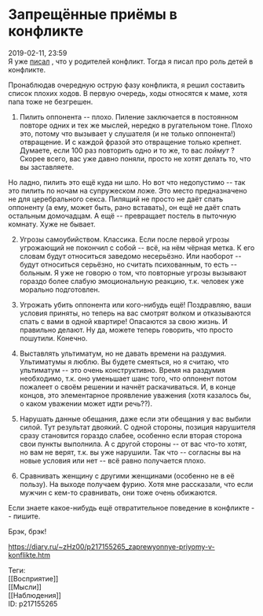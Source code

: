 Запрещённые приёмы в конфликте
===============================

   
 2019-02-11, 23:59   
  Я уже  [писал](Роль%20детей%20в%20конфликте%20родителей%20друг%20с%20другом)  , что у родителей конфликт. Тогда я писал про роль детей в конфликте.   
   
 Пронаблюдав очередную острую фазу конфликта, я решил составить список плохих ходов. В первую очередь, ходы относятся к маме, хотя папа тоже не безгрешен.   
   
 1. Пилить оппонента -- плохо. Пиление заключается в постоянном повторе одних и тех же мыслей, нередко в ругательном тоне. Плохо это, потому что вызывает у слушателя (и не только оппонента!) отвращение. И с каждой фразой это отвращение только крепнет. Думаете, если 100 раз повторить одно и то же, то вас  *поймут*  ? Скорее всего, вас уже давно поняли, просто не хотят делать то, что вы заставляете.   
   
 Но ладно, пилить это ещё куда ни шло. Но вот что недопустимо -- так это пилить по ночам на супружеском ложе. Это место предназначено не для церебрального секса. Пилящий не просто не даёт спать оппоненту (а ему, может быть, рано вставать), он ещё не даёт спать остальным домочадцам. А ещё -- превращает постель в пыточную комнату. Хуже не бывает.   
   
 2. Угрозы самоубийством. Классика. Если после первой угрозы угрожающий не покончил с собой -- всё, на нём чёрная метка. К его словам будут относиться заведомо несерьёзно. Или наоборот -- будут относиться серьёзно, но считать психованным, то есть -- больным. Я уже не говорю о том, что повторные угрозы вызывают гораздо более слабую эмоциональную реакцию, т.к. человек уже морально подготовлен.   
   
 3. Угрожать убить оппонента или кого-нибудь ещё! Поздравляю, ваши условия приняты, но теперь на вас смотрят волком и отказываются спать с вами в одной квартире! Опасаются за свою жизнь. И правильно делают. Ну да, можете теперь говорить, что просто пошутили. Конечно.   
   
 4. Выставлять ультиматум, но не давать времени на раздумия. Ультиматумы я люблю. Вы будете смеяться, но я считаю, что ультиматум -- это очень конструктивно. Время на раздумия необходимо, т.к. оно уменьшает шанс того, что оппонент потом пожалеет о своём решении и начнёт раскачиваться. И, в конце концов, это элементарное проявление уважения (хотя казалось бы, о каком уважении может идти речь??).   
   
 5. Нарушать данные обещания, даже если эти обещания у вас выбили силой. Тут результат двоякий. С одной стороны, позиция нарушителя сразу становится гораздо слабее, особенно если вторая сторона свои пункты выполнила. А с другой стороны -- от вас что-то хотят, но вам не верят, т.к. вы уже нарушили. Так что -- согласны вы на новые условия или нет -- всё равно получается плохо.   
   
 6. Сравнивать женщину с другими женщинами (особенно не в её пользу). На выходе получаем фурию. Хотя мне рассказали, что если мужчин с кем-то сравнивать, они тоже очень обижаются.   
   
 Если знаете какое-нибудь ещё отвратительное поведение в конфликте -- пишите.   
   
 Брэк, брэк!   
    
 <https://diary.ru/~zHz00/p217155265_zaprewyonnye-priyomy-v-konflikte.htm>   
   
 Теги:   
 [[Восприятие]]   
 [[Мысли]]   
 [[Наблюдения]]   
 ID: p217155265